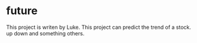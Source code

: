 # future
This project is writen by Luke.
This project can predict the trend of a stock. up down and something others.
